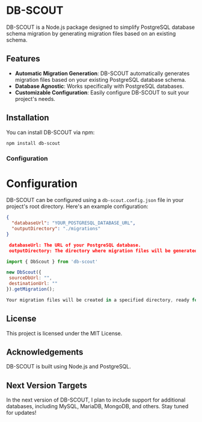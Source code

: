 # DB-SCOUT

DB-SCOUT is a Node.js package designed to simplify PostgreSQL database schema migration by generating migration files based on an existing schema.

## Features

- **Automatic Migration Generation**: DB-SCOUT automatically generates migration files based on your existing PostgreSQL database schema.
- **Database Agnostic**: Works specifically with PostgreSQL databases.
- **Customizable Configuration**: Easily configure DB-SCOUT to suit your project's needs.

## Installation

You can install DB-SCOUT via npm:

```bash
npm install db-scout
```
### Configuration
# Configuration

DB-SCOUT can be configured using a `db-scout.config.json` file in your project's root directory. Here's an example configuration:

```json
{
  "databaseUrl": "YOUR_POSTGRESQL_DATABASE_URL",
  "outputDirectory": "./migrations"
}

 databaseUrl: The URL of your PostgreSQL database.
 outputDirectory: The directory where migration files will be generated.
 ```
 
 ```javascript
import { DbScout } from 'db-scout'

new DbScout({
  sourceDbUrl: "",
  destinationUrl: ""
}).getMigration();

Your migration files will be created in a specified directory, ready for use with your PostgreSQL database migration tool. 
```

## License

This project is licensed under the MIT License.

## Acknowledgements

DB-SCOUT is built using Node.js and PostgreSQL.

## Next Version Targets

In the next version of DB-SCOUT, I plan to include support for additional databases, including MySQL, MariaDB, MongoDB, and others. Stay tuned for updates!

